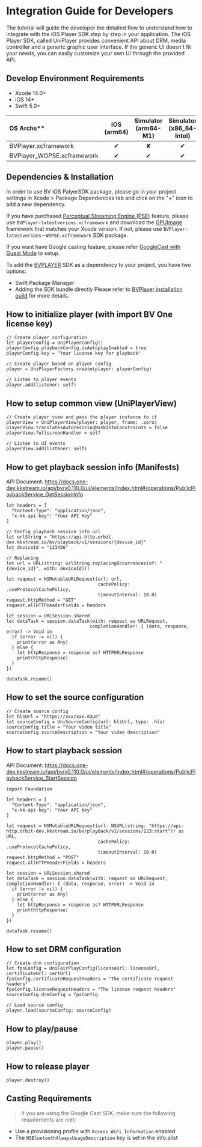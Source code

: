 # Integration Guide for Developers
The tutorial will guide the developer the detailed flow to understand how to integrate with the iOS Player SDK step by step in your application.
The iOS Player SDK, called UniPlayer provides convenient API about DRM, media controller and a generic graphic user interface. If the generic UI doesn't fit your needs, you can easily customize your own UI through the provided API.

## Develop Environment Requirements
- Xcode 14.0+
- iOS 14+
- Swift 5.0+

|  OS Archs**                 | iOS (arm64) | Simulator (arm64-M1) | Simulator (x86_64-Intel)
|  :----                      | :----:      | :----:               | :----:
| BVPlayer.xcframework	      | ✔           | ✘                    | ✔
| BVPlayer_WOPSE.xcframework	| ✔           | ✔                    | ✔




## Dependencies & Installation
In order to use BV iOS PalyerSDK package, please go in your project settings in Xcode > Package Dependencies tab and click on the "+" icon to add a new dependency.

If you have purchased [Perceptual Streaming Engine (PSE)](https://support.one.blendvision.com/hc/en-us/articles/17051665212313--Beta-Perceptual-Streaming-Engine-PSE-) feature, please use `BVPlayer-latestverions.xcframework` and download the [GPUImage](https://github.com/BlendVision/GPUImage-framework/releases) framework that matches your Xcode version. If not, please use `BVPlayer-latestverions－WOPSE.xcframework` SDK package.

If you want have Google casting feature, please refer [GoogleCast with Guest Mode](https://developers.google.com/cast/docs/ios_sender) to setup.

To add the [BVPLAYER](https://github.com/BlendVision/iOS-Player-SDK) SDK as a dependency to your project, you have two options:
- Swift Package Manager
- Adding the SDK bundle directly
Please refer to [BVPlayer installation guild](https://github.com/BlendVision/iOS-Player-SDK) for more details.

## How to initialize player (with import BV One license key)
```
// Create player configuration
let playerConfig = UniPlayerConfig()
playerConfig.playbackConfig.isAutoplayEnabled = true
playerConfig.key = "Your license key for playback"

// Create player based on player config
player = UniPlayerFactory.create(player: playerConfig)

// Listen to player events
player.add(listener: self)
```
## How to setup common view (UniPlayerView)
```
// Create player view and pass the player instance to it
playerView = UniPlayerView(player: player, frame: .zero)
playerView.translatesAutoresizingMaskIntoConstraints = false
playerView.fullscreenHandler = self

// Listen to UI events
playerView.add(listener: self)
```
## How to get playback session info (Manifests)
API Document: https://docs.one-dev.kkstream.io/api/bv/v0.110.0/ui/elements/index.html#/operations/PublicPlaybackService_GetSessionInfo
```
let headers = [
  "Content-Type": "application/json",
  "x-kk-api-key": "Your API Key"
]

// Config playback session info url
let urlString = "https://api-http.orbit-dev.kkstream.io/bv/playback/v1/sessions/{device_id}"
let deviceId = "123456"

// Replacing
let url = URL(string: urlString.replacingOccurrences(of: "{device_id}", with: deviceId))!

let request = NSMutableURLRequest(url: url,
                                  cachePolicy: .useProtocolCachePolicy,
                                  timeoutInterval: 10.0)
request.httpMethod = "GET"
request.allHTTPHeaderFields = headers

let session = URLSession.shared
let dataTask = session.dataTask(with: request as URLRequest,
                               completionHandler: { (data, response, error) -> Void in
  if (error != nil) {
    print(error as Any)
  } else {
    let httpResponse = response as? HTTPURLResponse
    print(httpResponse)
  }
})

dataTask.resume()
```
## How to set the source configuration
```
// Create source config
let hlsUrl = "https://xxx/xxx.m3u8"
let sourceConfig = UniSourceConfig(url: hlsUrl, type: .hls)
sourceConfig.title = "Your video title"
sourceConfig.sourceDescription = "Your video description"
```
## How to start playback session
API Document: https://docs.one-dev.kkstream.io/api/bv/v0.110.0/ui/elements/index.html#/operations/PublicPlaybackService_StartSession
```
import Foundation

let headers = [
  "Content-Type": "application/json",
  "x-kk-api-key": "Your API Key"
]

let request = NSMutableURLRequest(url: NSURL(string: "https://api-http.orbit-dev.kkstream.io/bv/playback/v1/sessions/123:start")! as URL,
                                  cachePolicy: .useProtocolCachePolicy,
                                  timeoutInterval: 10.0)
request.httpMethod = "POST"
request.allHTTPHeaderFields = headers

let session = URLSession.shared
let dataTask = session.dataTask(with: request as URLRequest, completionHandler: { (data, response, error) -> Void in
  if (error != nil) {
    print(error as Any)
  } else {
    let httpResponse = response as? HTTPURLResponse
    print(httpResponse)
  }
})

dataTask.resume()
```
## How to set DRM configuration
```
// Create drm configuration
let fpsConfig = UniFairPlayConfig(licenseUrl: licenseUrl, certificateUrl: certUrl)
fpsConfig.certificateRequestHeaders = "The certificate request headers"
fpsConfig.licenseRequestHeaders = "The license request headers"
sourceConfig.drmConfig = fpsConfig

// Load source config
player.load(sourceConfig: sourceConfig)
```
## How to play/pause
```
player.play()
player.pause()
```
## How to release player
```
player.destroy()
```
## Casting Requirements
> If you are using the Google Cast SDK, make sure the following requirements are met:
- Use a provisioning profile with `Access WiFi Information` enabled
- The `NSBluetoothAlwaysUsageDescription` key is set in the info.plist
